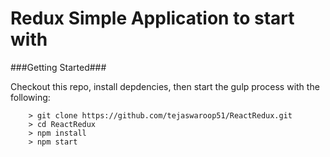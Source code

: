 # Redux Simple Application to start with


###Getting Started###

Checkout this repo, install depdencies, then start the gulp process with the following:

```
	> git clone https://github.com/tejaswaroop51/ReactRedux.git
	> cd ReactRedux
	> npm install
	> npm start
```
